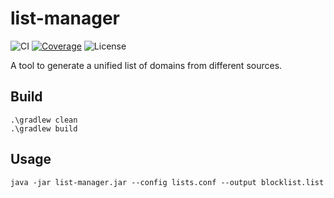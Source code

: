 # list-manager

![CI](https://github.com/milgradesec/list-manager/workflows/CI/badge.svg)
[![Coverage](https://codecov.io/gh/milgradesec/list-manager/branch/master/graph/badge.svg)](https://codecov.io/gh/milgradesec/list-manager)
![License](https://img.shields.io/github/license/milgradesec/list-manager)

A tool to generate a unified list of domains from different sources.

## Build

    .\gradlew clean
    .\gradlew build

## Usage

    java -jar list-manager.jar --config lists.conf --output blocklist.list
